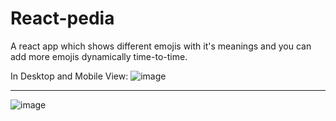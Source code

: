 # React-pedia
A react app which shows different emojis with it's meanings and you can add more emojis dynamically time-to-time.

In Desktop and Mobile View:
![image](https://user-images.githubusercontent.com/96918798/192130462-066ca777-d341-4c65-a1db-a552091f3ddb.png)

------------------------------------------------------------------------------------------------------------------

![image](https://user-images.githubusercontent.com/96918798/192130506-aa5c4c2b-c7ee-45d4-8be1-bd7597fcc713.png)

